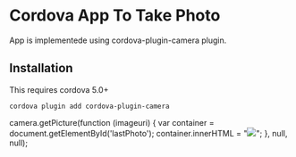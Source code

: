 # Cordova App To Take Photo
App is implementede using cordova-plugin-camera plugin.

## Installation

This requires cordova 5.0+

    cordova plugin add cordova-plugin-camera 

camera.getPicture(function (imageuri) {
                var container = document.getElementById('lastPhoto');
                container.innerHTML = "<img src='" + imageuri + "' />";
            }, null, null);
